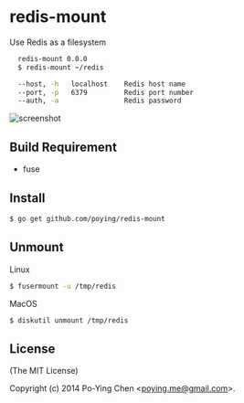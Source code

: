 redis-mount
===========

Use Redis as a filesystem

```bash
  redis-mount 0.0.0
  $ redis-mount ~/redis

  --host, -h   localhost    Redis host name
  --port, -p   6379         Redis port number
  --auth, -a                Redis password
```

![screenshot](./screenshot.gif)

## Build Requirement

* fuse

## Install

```bash
$ go get github.com/poying/redis-mount
```

## Unmount

Linux

```bash
$ fusermount -u /tmp/redis
```

MacOS

```bash
$ diskutil unmount /tmp/redis
```

## License

(The MIT License)

Copyright (c) 2014 Po-Ying Chen &lt;poying.me@gmail.com&gt;.

